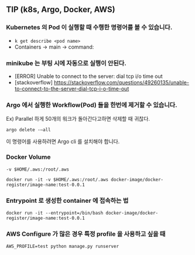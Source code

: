 ## TIP (k8s, Argo, Docker, AWS)

### Kubernetes 의 Pod 이 실행할 때 수행한 명령어를 볼 수 있습니다.
- ```k get describe <pod name>```
- Containers -> main -> command:


### minikube 는 부팅 시에 자동으로 실행이 안된다.
- [ERROR] Unable to connect to the server: dial tcp i/o time out
- [stackoverflow] https://stackoverflow.com/questions/49260135/unable-to-connect-to-the-server-dial-tcp-i-o-time-out


### Argo 에서 실행한 Workflow(Pod) 들을 한번에 제거할 수 있습니다.
Ex) Parallel 하게 50개의 워크가 돌아간다고하면 삭제할 때 귀찮다.

```argo delete -—all```

이 명령어를 사용하려면 Argo cli 를 설치해야 합니다.

### Docker Volume

```-v $HOME/.aws:/root/.aws``` 

```docker run -it -v $HOME/.aws:/root/.aws docker-image/docker-register/image-name:test-0.0.1``` 

### Entrypoint 로 생성한 container 에 접속하는 법

```docker run -it --entrypoint=/bin/bash docker-image/docker-register/image-name:test-0.0.1``` 

### AWS Configure 가 많은 경우 특정 profile 을 사용하고 싶을 때 

```AWS_PROFILE=test python manage.py runserver```
